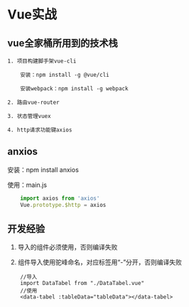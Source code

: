 # Vue实战

## vue全家桶所用到的技术栈

	1. 项目构建脚手架vue-cli
	
		安装：npm install -g @vue/cli
		
		安装webpack：npm install -g webpack 
	
	2. 路由vue-router
	
	3. 状态管理vuex
	
	4. http请求功能键axios
	
## anxios

安装：npm install anxios

使用：main.js

```javascript
	import axios from 'axios'
	Vue.prototype.$http = axios
```

## 开发经验

1. 导入的组件必须使用，否则编译失败

2. 组件导入使用驼峰命名，对应标签用“-”分开，否则编译失败

```
	//导入
	import DataTabel from "./DataTabel.vue"
	//使用
	<data-tabel :tableData="tableData"></data-tabel>
```



